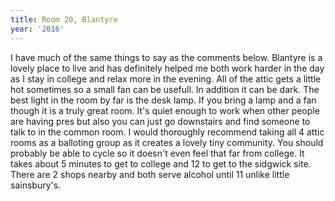 ```yaml
---
title: Room 20, Blantyre
year: '2016'
---
```


I have much of the same things to say as the comments below. Blantyre is a lovely place to live and has definitely helped me both work harder in the day as I stay in college and relax more in the evening. All of the attic gets a little hot sometimes so a small fan can be usefull. In addition it can be dark. The best light in the room by far is the desk lamp. If you bring a lamp and a fan though it is a truly great room. It's quiet enough to work when other people are having pres but also you can just go downstairs and find someone to talk to in the common room. I would thoroughly recommend taking all 4 attic rooms as a balloting group as it creates a lovely tiny community. You should probably be able to cycle so it doesn't even feel that far from college. It takes about 5 minutes to get to college and 12 to get to the sidgwick site. There are 2 shops nearby and both serve alcohol until 11 unlike little sainsbury's.
